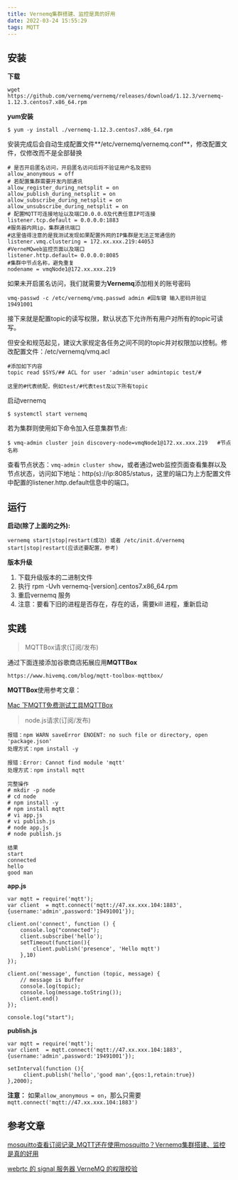 ```yaml
---
title: Vernemq集群搭建、监控是真的好用
date: 2022-03-24 15:55:29
tags: MQTT
---
```

## 安装

**下载**

```
wget https://github.com/vernemq/vernemq/releases/download/1.12.3/vernemq-1.12.3.centos7.x86_64.rpm
```

**yum安装**

```
$ yum -y install ./vernemq-1.12.3.centos7.x86_64.rpm
```

安装完成后会自动生成配置文件**/etc/vernemq/vernemq.conf**，修改配置文件，仅修改而不是全部替换

```
# 是否开启匿名访问，开启匿名访问后将不验证用户名及密码
allow_anonymous = off
# 若配置集群需要开发内部通讯
allow_register_during_netsplit = on
allow_publish_during_netsplit = on
allow_subscribe_during_netsplit = on
allow_unsubscribe_during_netsplit = on
# 配置MQTT可连接地址以及端口0.0.0.0及代表任意IP可连接
listener.tcp.default = 0.0.0.0:1883
#服务器内网ip，集群通讯端口
#这里值得注意的是我测试发现如果配置外网的IP集群是无法正常通信的
listener.vmq.clustering = 172.xx.xxx.219:44053
#VerneMQweb监控页面以及端口
listener.http.default= 0.0.0.0:8085
#集群中节点名称，避免重复
nodename = vmqNode1@172.xx.xxx.219
```

如果未开启匿名访问，我们就需要为**Vernemq**添加相关的账号密码

```
vmq-passwd -c /etc/vernemq/vmq.passwd admin #回车键 输入密码并验证 19491001
```

接下来就是配置topic的读写权限，默认状态下允许所有用户对所有的topic可读写。

但安全和规范起见，建议大家规定各任务之间不同的topic并对权限加以控制。修改配置文件：/etc/vernemq/vmq.acl

```
#添加如下内容
topic read $SYS/## ACL for user 'admin'user admintopic test/#

这里的#代表统配，例如test/#代表test及以下所有topic
```

启动vernemq

```
$ systemctl start vernemq
```

若为集群则使用如下命令加入任意集群节点:

```
$ vmq-admin cluster join discovery-node=vmqNode1@172.xx.xxx.219   #节点名称
```

查看节点状态：`vmq-admin cluster show`，或者通过web监控页面查看集群以及节点状态，访问如下地址：http(s)://ip:8085/status，这里的端口为上方配置文件中配置的listener.http.default信息中的端口。

## 运行

**启动(除了上面的之外):**

```
vernemq start|stop|restart(成功) 或者 /etc/init.d/vernemq start|stop|restart(应该还要配置，参考)
```

**版本升级**

1. 下载升级版本的二进制文件
2. 执行 rpm -Uvh vernemq-[version].centos7.x86_64.rpm
3. 重启vernemq 服务
4. 注意：要看下旧的进程是否存在，存在的话，需要kill 进程，重新启动

## 实践

> MQTTBox请求(订阅/发布)

通过下面连接添加谷歌商店拓展应用**MQTTBox**

`https://www.hivemq.com/blog/mqtt-toolbox-mqttbox/`

**MQTTBox**使用参考文章：

[Mac 下MQTT免费测试工具MQTTBox](https://blog.csdn.net/qq_20042935/article/details/101195038)

> node.js请求(订阅/发布)

```
报错：npm WARN saveError ENOENT: no such file or directory, open 'package.json'
处理方式：npm install -y

报错：Error: Cannot find module 'mqtt'
处理方式：npm install mqtt

完整操作
# mkdir -p node
# cd node
# npm install -y
# npm install mqtt
# vi app.js
# vi publish.js
# node app.js
# node publish.js

结果
start
connected
hello
good man
```

**app.js**

```
var mqtt = require('mqtt');
var client  = mqtt.connect('mqtt://47.xx.xxx.104:1883',{username:'admin',password:'19491001'});

client.on('connect', function () {
    console.log("connected");
    client.subscribe('hello');
    setTimeout(function(){
        client.publish('presence', 'Hello mqtt')
    },10)
});

client.on('message', function (topic, message) {
    // message is Buffer
    console.log(topic);
    console.log(message.toString());
    client.end()
});

console.log("start");
```

**publish.js**

```
var mqtt = require('mqtt');
var client  = mqtt.connect('mqtt://47.xx.xxx.104:1883',{username:'admin',password:'19491001'});

setInterval(function (){
     client.publish('hello','good man',{qos:1,retain:true})
},2000);
```

**注意：** 如果`allow_anonymous = on`，那么只需要`mqtt.connect('mqtt://47.xx.xxx.104:1883')`

## 参考文章

[mosquitto查看订阅记录_MQTT还在使用mosquitto？Vernemq集群搭建、监控是真的好用](https://blog.csdn.net/weixin_39767645/article/details/111671642)

[webrtc 的 signal 服务器 VerneMQ 的权限校验](https://kebingzao.com/2018/06/03/vernemq-verify/)